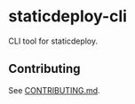 # staticdeploy-cli

CLI tool for staticdeploy.

## Contributing

See [CONTRIBUTING.md](CONTRIBUTING.md).
